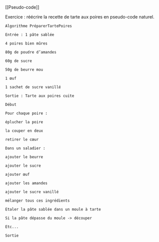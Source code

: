 [[Pseudo-code]]



Exercice : réécrire la recette de tarte aux poires en pseudo-code naturel. 
```ad-example
Algorithme PréparerTartePoires 

Entrée : 1 pâte sablée 

4 poires bien mûres 

80g de poudre d’amandes 

60g de sucre 

50g de beurre mou 

1 œuf 

1 sachet de sucre vanillé 

Sortie : Tarte aux poires cuite 

Début 

Pour chaque poire : 

éplucher la poire 

la couper en deux 

retirer le cœur 

Dans un saladier : 

ajouter le beurre 

ajouter le sucre 

ajouter œuf 

ajouter les amandes 

ajouter le sucre vanillé 

mélanger tous ces ingrédients 

Etaler la pâte sablée dans un moule à tarte 

Si la pâte dépasse du moule -> découper 

Etc... 

Sortie 
```


